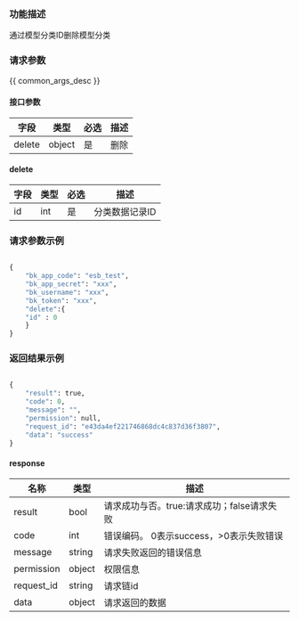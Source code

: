 ### 功能描述

通过模型分类ID删除模型分类

### 请求参数

{{ common_args_desc }}

#### 接口参数

| 字段  |  类型       | 必选   |  描述                            |
|-------|-------------|--------|----------------------------------|
| delete      | object | 是    |  删除  |

#### delete
| 字段                |  类型       | 必选   |  描述                            |
|---------------------|-------------|--------|----------------------------------|
|id     | int         | 是     | 分类数据记录ID                   |


### 请求参数示例

```python

{
    "bk_app_code": "esb_test",
    "bk_app_secret": "xxx",
    "bk_username": "xxx",
    "bk_token": "xxx",
    "delete":{
    "id" : 0
    }
}
```


### 返回结果示例

```python

{
    "result": true,
    "code": 0,
    "message": "",
    "permission": null,
    "request_id": "e43da4ef221746868dc4c837d36f3807",
    "data": "success"
}
```
#### response

| 名称    | 类型   | 描述                                    |
| ------- | ------ | ------------------------------------- |
| result  | bool   | 请求成功与否。true:请求成功；false请求失败 |
| code    | int    | 错误编码。 0表示success，>0表示失败错误    |
| message | string | 请求失败返回的错误信息                    |
| permission    | object | 权限信息    |
| request_id    | string | 请求链id    |
| data    | object | 请求返回的数据                           |
